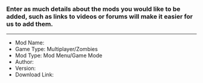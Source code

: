 ### Enter as much details about the mods you would like to be added, such as links to videos or forums will make it easier for us to add them.
-----------------------
* Mod Name: 
* Game Type: Multiplayer/Zombies
* Mod Type: Mod Menu/Game Mode
* Author:
* Version:
* Download Link:
